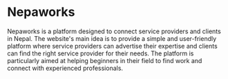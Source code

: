 # Nepaworks
Nepaworks is a platform designed to connect service providers and clients in Nepal. The website's main idea is to provide a simple and user-friendly platform where service providers can advertise their expertise and clients can find the right service provider for their needs. The platform is particularly aimed at helping beginners in their field to find work and connect with experienced professionals.
